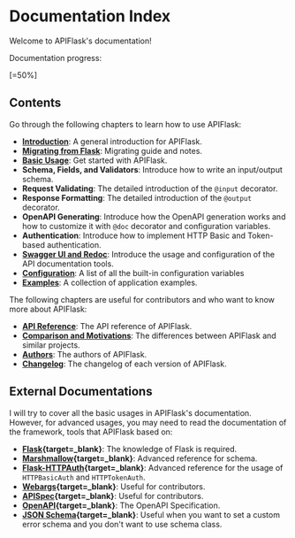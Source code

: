 # Documentation Index

Welcome to APIFlask's documentation!

Documentation progress:

[=50%]


## Contents

Go through the following chapters to learn how to use APIFlask:

- **[Introduction](/)**: A general introduction for APIFlask.
- **[Migrating from Flask](/migrating)**: Migrating guide and notes.
- **[Basic Usage](/usage)**: Get started with APIFlask.
- **Schema, Fields, and Validators**: Introduce how to write an input/output schema.
- **Request Validating**: The detailed introduction of the `@input` decorator.
- **Response Formatting**:  The detailed introduction of the `@output` decorator.
- **OpenAPI Generating**: Introduce how the OpenAPI generation works and how to customize
it with `@doc` decorator and configuration variables.
- **Authentication**: Introduce how to implement HTTP Basic and Token-based authentication.
- **[Swagger UI and Redoc](/api-docs)**: Introduce the usage and configuration of the API
documentation tools.
- **[Configuration](/configuration)**: A list of all the built-in configuration variables
- **[Examples](/examples)**: A collection of application examples.

The following chapters are useful for contributors and who want to know more about
APIFlask:

- **[API Reference](/api/app)**: The API reference of APIFlask.
- **[Comparison and Motivations](/comparison)**: The differences between APIFlask and similar projects.
- **[Authors](/authors)**: The authors of APIFlask.
- **[Changelog](/changelog)**: The changelog of each version of APIFlask.


## External Documentations

I will try to cover all the basic usages in APIFlask's documentation. However, for
advanced usages, you may need to read the documentation of the framework, tools
that APIFlask based on:

- **[Flask][_flask]{target=_blank}**: The knowledge of Flask is required.
- **[Marshmallow][_marshmallow]{target=_blank}**: Advanced reference for schema.
- **[Flask-HTTPAuth][_flask_httpauth]{target=_blank}**: Advanced reference for
the usage of `HTTPBasicAuth` and `HTTPTokenAuth`.
- **[Webargs][_webargs]{target=_blank}**: Useful for contributors.
- **[APISpec][_apispec]{target=_blank}**: Useful for contributors.
- **[OpenAPI][_openapi]{target=_blank}**: The OpenAPI Specification.
- **[JSON Schema][_jsonschema]{target=_blank}**: Useful when you want to set a custom
error schema and you don't want to use schema class.

[_flask]: https://flask.palletsprojects.com/
[_marshmallow]: https://marshmallow.readthedocs.io/
[_flask_httpauth]: https://flask-httpauth.readthedocs.io/
[_webargs]: https://webargs.readthedocs.io/
[_apispec]: https://apispec.readthedocs.io/
[_openapi]: https://github.com/OAI/OpenAPI-Specification/tree/main/versions
[_jsonschema]: https://json-schema.org/
